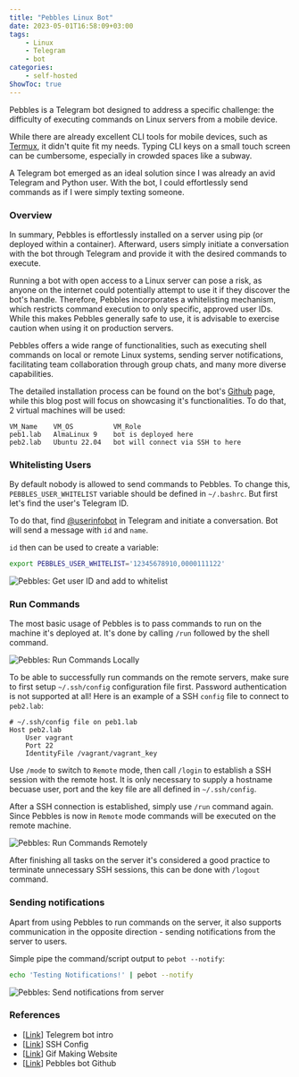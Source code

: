 ```yaml
---
title: "Pebbles Linux Bot"
date: 2023-05-01T16:58:09+03:00
tags:
    - Linux
    - Telegram
    - bot
categories:
    - self-hosted
ShowToc: true
---
```


Pebbles is a Telegram bot designed to address a specific challenge: 
the difficulty of executing commands on Linux servers from a mobile device.  

While there are already excellent CLI tools for mobile devices, 
such as [Termux](https://termux.dev/en/), it didn't quite fit my needs. 
Typing CLI keys on a small touch screen can be cumbersome, 
especially in crowded spaces like a subway.  

A Telegram bot emerged as an ideal solution since I was already an avid 
Telegram and Python user. With the bot, I could effortlessly send commands 
as if I were simply texting someone.  


### Overview
In summary, Pebbles is effortlessly installed on a server using pip (or deployed 
within a container). Afterward, users simply initiate a conversation with the bot 
through Telegram and provide it with the desired commands to execute.  

Running a bot with open access to a Linux server can pose a risk, as anyone on 
the internet could potentially attempt to use it if they discover the bot's handle. 
Therefore, Pebbles incorporates a whitelisting mechanism, which restricts command 
execution to only specific, approved user IDs. While this makes Pebbles generally 
safe to use, it is advisable to exercise caution when using it on production servers.  

Pebbles offers a wide range of functionalities, such as executing shell commands on 
local or remote Linux systems, sending server notifications, facilitating team 
collaboration through group chats, and many more diverse capabilities.  

The detailed installation process can be found on the bot's 
[Github](https://github.com/Lab-Brat/pebbles_bot) page, while this blog post will 
focus on showcasing it's functionalities. To do that, 2 virtual machines will be 
used:
```
VM_Name    VM_OS          VM_Role
peb1.lab   AlmaLinux 9    bot is deployed here
peb2.lab   Ubuntu 22.04   bot will connect via SSH to here 
```

### Whitelisting Users
By default nobody is allowed to send commands to Pebbles. To change this, 
`PEBBLES_USER_WHITELIST` variable should be defined in `~/.bashrc`. But first 
let's find the user's Telegram ID.  

To do that, find [@userinfobot](https://github.com/nadam/userinfobot) in Telegram 
and initiate a conversation. Bot will send a message with `id` and `name`.  

`id` then can be used to create a variable:
```bash
export PEBBLES_USER_WHITELIST='12345678910,0000111122'
```

![Pebbles: Get user ID and add to whitelist](/img/lb_pebbles_uinfo.png)  


### Run Commands
The most basic usage of Pebbles is to pass commands to run on the machine it's 
deployed at. It's done by calling `/run` followed by the shell command.

![Pebbles: Run Commands Locally](/img/lb_pebbles_runloc.png)


To be able to successfully run commands on the remote servers, make sure to 
first setup `~/.ssh/config` configuration file first. 
Password authentication is not supported at all! 
Here is an example of a SSH `config` file to connect to `peb2.lab`:
```
# ~/.ssh/config file on peb1.lab
Host peb2.lab
	User vagrant
	Port 22
	IdentityFile /vagrant/vagrant_key
```

Use `/mode` to switch to `Remote` mode, then call `/login` to establish a 
SSH session with the remote host. It is only necessary to supply a hostname 
becuase user, port and the key file are all defined in `~/.ssh/config`.  

After a SSH connection is established, simply use `/run` command again. Since 
Pebbles is now in `Remote` mode commands will be executed on the remote machine. 

![Pebbles: Run Commands Remotely](/img/lb_pebbles_runrem.png)  

After finishing all tasks on the server it's considered a good practice to 
terminate unnecessary SSH sessions, this can be done with `/logout` command.


### Sending notifications
Apart from using Pebbles to run commands on the server, it also supports 
communication in the opposite direction - sending notifications from the 
server to users.  

Simple pipe the command/script output to `pebot --notify`:
```bash
echo 'Testing Notifications!' | pebot --notify
```

![Pebbles: Send notifications from server](/img/lb_pebbles_notify.png)  


### References
* [[Link](https://core.telegram.org/bots/tutorial)] Telegrem bot intro
* [[Link](https://linuxize.com/post/using-the-ssh-config-file/)] SSH Config
* [[Link](https://ezgif.com)] Gif Making Website
* [[Link](https://github.com/Lab-Brat/pebbles_bot)] Pebbles bot Github

